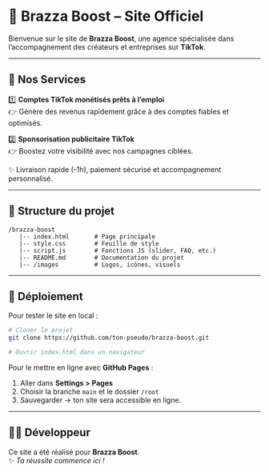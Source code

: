 # 🚀 Brazza Boost – Site Officiel

Bienvenue sur le site de **Brazza Boost**, une agence spécialisée dans l’accompagnement des créateurs et entreprises sur **TikTok**.

---

## 🌟 Nos Services
1️⃣ **Comptes TikTok monétisés prêts à l’emploi**  
👉 Génère des revenus rapidement grâce à des comptes fiables et optimisés.  

2️⃣ **Sponsorisation publicitaire TikTok**  
👉 Boostez votre visibilité avec nos campagnes ciblées.  

✨ Livraison rapide (-1h), paiement sécurisé et accompagnement personnalisé.

---

## 📂 Structure du projet
```
/brazza-boost
   |-- index.html       # Page principale
   |-- style.css        # Feuille de style
   |-- script.js        # Fonctions JS (slider, FAQ, etc.)
   |-- README.md        # Documentation du projet
   |-- /images          # Logos, icônes, visuels
```

---

## 🚀 Déploiement
Pour tester le site en local :
```bash
# Cloner le projet
git clone https://github.com/ton-pseudo/brazza-boost.git

# Ouvrir index.html dans un navigateur
```

Pour le mettre en ligne avec **GitHub Pages** :
1. Aller dans **Settings > Pages**  
2. Choisir la branche `main` et le dossier `/root`  
3. Sauvegarder → ton site sera accessible en ligne.  

---

## 👨‍💻 Développeur
Ce site a été réalisé pour **Brazza Boost**.  
✨ *Ta réussite commence ici !*
